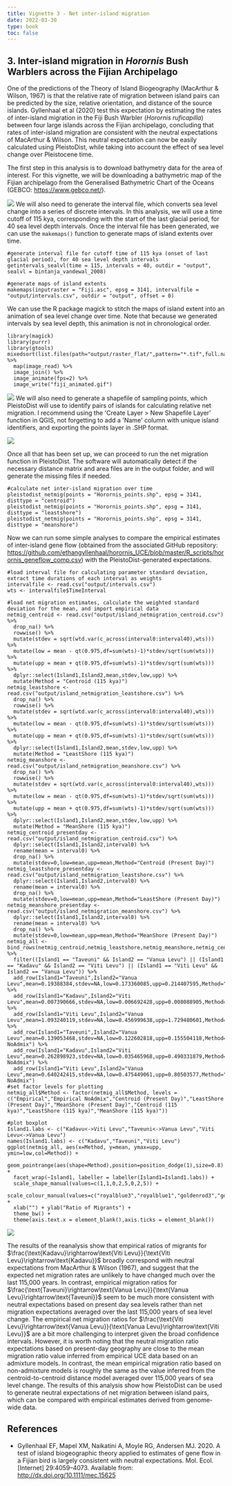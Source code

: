 ```yaml
---
title: Vignette 3 - Net inter-island migration
date: 2022-03-30
type: book
toc: false
---
```


## 3. Inter-island migration in *Horornis* Bush Warblers across the Fijian Archipelago

One of the predictions of the Theory of Island Biogeography (MacArthur & Wilson, 1967) is that the relative rate of migration between island pairs can be predicted by the size, relative orientation, and distance of the source islands. Gyllenhaal et al (2020) test this expectation by estimating the rates of inter-island migration in the Fiji Bush Warbler (*Horornis ruficapilla*) between four large islands across the Fijian archipelago, concluding that rates of inter-island migration are consistent with the neutral expectations of MacArthur & Wilson. This neutral expectation can now be easily calculated using PleistoDist, while taking into account the effect of sea level change over Pleistocene time. 

The first step in this analysis is to download bathymetry data for the area of interest. For this vignette, we will be downloading a bathymetric map of the Fijian archipelago from the Generalised Bathymetric Chart of the Oceans (GEBCO: https://www.gebco.net/). 

![](/pleistodist/Fiji_GEBCO.png)
We will also need to generate the interval file, which converts sea level change into a series of discrete intervals. In this analysis, we will use a time cutoff of 115 kya, corresponding with the start of the last glacial period, for 40 sea level depth intervals. Once the interval file has been generated, we can use the `makemaps()` function to generate maps of island extents over time. 

```{r message=FALSE, warning=FALSE,eval=FALSE}
#generate interval file for cutoff time of 115 kya (onset of last glacial period), for 40 sea level depth intervals
getintervals_sealvl(time = 115, intervals = 40, outdir = "output", sealvl = bintanja_vandewal_2008)

#generate maps of island extents
makemaps(inputraster = "Fiji.asc", epsg = 3141, intervalfile = "output/intervals.csv", outdir = "output", offset = 0)
```

We can use the R package magick to stitch the maps of island extent into an animation of sea level change over time. Note that because we generated intervals by sea level depth, this animation is not in chronological order. 

```{r message=FALSE, warning=FALSE,eval=FALSE}
library(magick)
library(purrr)
library(gtools)
mixedsort(list.files(path="output/raster_flat/",pattern="*.tif",full.names=T)) %>% 
  map(image_read) %>% 
  image_join() %>% 
  image_animate(fps=2) %>% 
  image_write("fiji_animated.gif")
```

![](/pleistodist/fiji_animated.gif)
We will also need to generate a shapefile of sampling points, which PleistoDist will use to identify pairs of islands for calculating relative net migration. I recommend using the 'Create Layer > New Shapefile Layer' function in QGIS, not forgetting to add a 'Name' column with unique island identifiers, and exporting the points layer in .SHP format. 

![](/pleistodist/Horornis_QGIS.png)

Once all that has been set up, we can proceed to run the net migration function in PleistoDist. The software will automatically detect if the necessary distance matrix and area files are in the output folder, and will generate the missing files if needed. 

```{r message=FALSE, warning=FALSE, eval=FALSE}
#calculate net inter-island migration over time
pleistodist_netmig(points = "Horornis_points.shp", epsg = 3141, disttype = "centroid")
pleistodist_netmig(points = "Horornis_points.shp", epsg = 3141, disttype = "leastshore")
pleistodist_netmig(points = "Horornis_points.shp", epsg = 3141, disttype = "meanshore")
```

Now we can run some simple analyses to compare the empirical estimates of inter-island gene flow (obtained from the associated GitHub repository: https://github.com/ethangyllenhaal/horornis_UCE/blob/master/R_scripts/horornis_geneflow_comp.csv) with the PleistoDist-generated expectations. 

```{r eval=FALSE}
#load interval file for calculating parameter standard deviation, extract time durations of each interval as weights
intervalfile <- read.csv("output/intervals.csv")
wts <- intervalfile$TimeInterval

#load net migration estimates, calculate the weighted standard deviation for the mean, and import empirical data
netmig_centroid <- read.csv("output/island_netmigration_centroid.csv") %>%
  drop_na() %>% 
  rowwise() %>%
  mutate(stdev = sqrt(wtd.var(c_across(interval0:interval40),wts))) %>%
  mutate(low = mean - qt(0.975,df=sum(wts)-1)*stdev/sqrt(sum(wts))) %>%
  mutate(upp = mean + qt(0.975,df=sum(wts)-1)*stdev/sqrt(sum(wts))) %>%
  dplyr::select(Island1,Island2,mean,stdev,low,upp) %>%
  mutate(Method = "Centroid (115 kya)")
netmig_leastshore <- read.csv("output/island_netmigration_leastshore.csv") %>%
  drop_na() %>% 
  rowwise() %>%
  mutate(stdev = sqrt(wtd.var(c_across(interval0:interval40),wts))) %>%
  mutate(low = mean - qt(0.975,df=sum(wts)-1)*stdev/sqrt(sum(wts))) %>%
  mutate(upp = mean + qt(0.975,df=sum(wts)-1)*stdev/sqrt(sum(wts))) %>%
  dplyr::select(Island1,Island2,mean,stdev,low,upp) %>%
  mutate(Method = "LeastShore (115 kya)")
netmig_meanshore <- read.csv("output/island_netmigration_meanshore.csv") %>%
  drop_na() %>% 
  rowwise() %>%
  mutate(stdev = sqrt(wtd.var(c_across(interval0:interval40),wts))) %>%
  mutate(low = mean - qt(0.975,df=sum(wts)-1)*stdev/sqrt(sum(wts))) %>%
  mutate(upp = mean + qt(0.975,df=sum(wts)-1)*stdev/sqrt(sum(wts))) %>%
  dplyr::select(Island1,Island2,mean,stdev,low,upp) %>%
  mutate(Method = "MeanShore (115 kya)")
netmig_centroid_presentday <- read.csv("output/island_netmigration_centroid.csv") %>%
  dplyr::select(Island1,Island2,interval0) %>%
  rename(mean = interval0) %>%
  drop_na() %>%
  mutate(stdev=0,low=mean,upp=mean,Method="Centroid (Present Day)")
netmig_leastshore_presentday <- read.csv("output/island_netmigration_leastshore.csv") %>%
  dplyr::select(Island1,Island2,interval0) %>%
  rename(mean = interval0) %>%
  drop_na() %>%
  mutate(stdev=0,low=mean,upp=mean,Method="LeastShore (Present Day)")
netmig_meanshore_presentday <- read.csv("output/island_netmigration_meanshore.csv") %>%
  dplyr::select(Island1,Island2,interval0) %>%
  rename(mean = interval0) %>%
  drop_na() %>%
  mutate(stdev=0,low=mean,upp=mean,Method="MeanShore (Present Day)")
netmig_all <- bind_rows(netmig_centroid,netmig_leastshore,netmig_meanshore,netmig_centroid_presentday,netmig_leastshore_presentday,netmig_meanshore_presentday) %>%
  filter((Island1 == "Taveuni" && Island2 == "Vanua Levu") || (Island1 == "Kadavu" && Island2 == "Viti Levu") || (Island1 == "Viti Levu" && Island2 == "Vanua Levu")) %>%
  add_row(Island1="Taveuni",Island2="Vanua Levu",mean=0.19388384,stdev=NA,low=0.173360085,upp=0.214407595,Method="Empirical") %>%
  add_row(Island1="Kadavu",Island2="Viti Levu",mean=0.007390666,stdev=NA,low=0.006692428,upp=0.008088905,Method="Empirical") %>%
  add_row(Island1="Viti Levu",Island2="Vanua Levu",mean=1.093240119,stdev=NA,low=0.456999638,upp=1.729480601,Method="Empirical") %>%
  add_row(Island1="Taveuni",Island2="Vanua Levu",mean=0.139053468,stdev=NA,low=0.122602818,upp=0.155504118,Method="Empirical NoAdmix") %>%
  add_row(Island1="Kadavu",Island2="Viti Levu",mean=0.262898923,stdev=NA,low=0.035465968,upp=0.490331879,Method="Empirical NoAdmix") %>%
  add_row(Island1="Viti Levu",Island2="Vanua Levu",mean=0.640242415,stdev=NA,low=0.475449061,upp=0.80503577,Method="Empirical NoAdmix")
#set factor levels for plotting
netmig_all$Method <- factor(netmig_all$Method, levels = c("Empirical","Empirical NoAdmix","Centroid (Present Day)","LeastShore (Present Day)","MeanShore (Present Day)","Centroid (115 kya)","LeastShore (115 kya)","MeanShore (115 kya)"))

#plot boxplot
Island1.labs <- c("Kadavu<->Viti Levu","Taveuni<->Vanua Levu","Viti Levu<->Vanua Levu")
names(Island1.labs) <- c("Kadavu","Taveuni","Viti Levu")
ggplot(netmig_all, aes(x=Method, y=mean, ymax=upp, ymin=low,col=Method)) +
  geom_pointrange(aes(shape=Method),position=position_dodge(1),size=0.8) + 
  facet_wrap(~Island1, labeller = labeller(Island1=Island1.labs)) +
  scale_shape_manual(values=c(1,1,0,2,5,0,2,5)) +
  scale_colour_manual(values=c("royalblue3","royalblue1","goldenrod3","goldenrod2","goldenrod1","firebrick3","firebrick2","firebrick1")) +
  xlab("") + ylab("Ratio of Migrants") + 
  theme_bw() +
  theme(axis.text.x = element_blank(),axis.ticks = element_blank())
```

![](/pleistodist/Horornis_boxplot.png)

The results of the reanalysis show that empirical ratios of migrants for $\frac{\text{Kadavu}\rightarrow\text{Viti Levu}}{\text{Viti Levu}\rightarrow\text{Kadavu}}$ broadly correspond with neutral expectations from MacArthur & Wilson (1967), and suggest that the expected net migration rates are unlikely to have changed much over the last 115,000 years. In contrast, empirical migration ratios for $\frac{\text{Taveuni}\rightarrow\text{Vanua Levu}}{\text{Vanua Levu}\rightarrow\text{Taveuni}}$ seem to be much more consistent with neutral expectations based on present day sea levels rather than net migration expectations averaged over the last 115,000 years of sea level change. The empirical net migration ratios for $\frac{\text{Viti Levu}\rightarrow\text{Vanua Levu}}{\text{Vanua Levu}\rightarrow\text{Viti Levu}}$ are a bit more challenging to interpret given the broad confidence intervals. However, it is worth noting that the neutral migration ratio expectations based on present-day geography are close to the mean migration ratio value inferred from empirical UCE data based on an admixture models. In contrast, the mean empirical migration ratio based on non-admixture models is roughly the same as the value inferred from the centroid-to-centroid distance model averaged over 115,000 years of sea level change. The results of this analysis show how PleistoDist can be used to generate neutral expectations of net migration between island pairs, which can be compared with empirical estimates derived from genome-wide data. 

## References

* Gyllenhaal EF, Mapel XM, Naikatini A, Moyle RG, Andersen MJ. 2020. A test of island biogeographic theory applied to estimates of gene flow in a Fijian bird is largely consistent with neutral expectations. Mol. Ecol. [Internet] 29:4059–4073. Available from: http://dx.doi.org/10.1111/mec.15625
